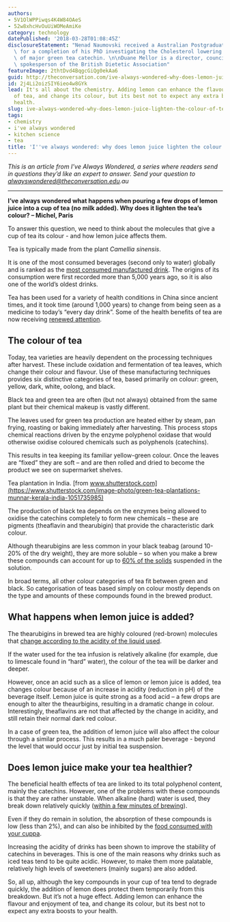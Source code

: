 ```yaml
---
authors:
- 5V1OlWPPiwqs4K4W84OAeS
- 52w8xhcHvOuUiWOMeAmiKe
category: technology
datePublished: '2018-03-28T01:08:45Z'
disclosureStatement: "Nenad Naumovski received a Australian Postgraduate Award (APA)\
  \ for a completion of his PhD investigating the Cholesterol lowering properties\
  \ of major green tea catechin. \n\nDuane Mellor is a director, council member and\
  \ spokesperson of the British Dietetic Association"
featureImage: 2thtDvd4BqgcGiQg0ekAa6
guid: http://theconversation.com/ive-always-wondered-why-does-lemon-juice-lighten-the-colour-of-tea-91324
id: 2j4Li2oizSIY6ieo4w8GYk
lead: It's all about the chemistry. Adding lemon can enhance the flavour and enjoyment
  of tea, and change its colour, but its best not to expect any extra boosts to your
  health.
slug: ive-always-wondered-why-does-lemon-juice-lighten-the-colour-of-tea
tags:
- chemistry
- i've always wondered
- kitchen science
- tea
title: 'I''ve always wondered: why does lemon juice lighten the colour of tea?'
---
```

_This is an article from I’ve Always Wondered, a series where readers send in questions they’d like an expert to answer. Send your question to alwayswondered@theconversation.edu.au_

* * *

**I’ve always wondered what happens when pouring a few drops of lemon juice into a cup of tea (no milk added). Why does it lighten the tea’s colour? – Michel, Paris**

To answer this question, we need to think about the molecules that give a cup of tea its colour - and how lemon juice affects them. 


Tea is typically made from the plant _Camellia sinensis_. 

It is one of the most consumed beverages (second only to water) globally and is ranked as the [most consumed manufactured drink](http://www.fao.org/3/a-i4480e.pdf). The origins of its consumption were first recorded more than 5,000 years ago, so it is also one of the world’s oldest drinks. 

Tea has been used for a variety of health conditions in China since ancient times, and it took time (around 1,000 years) to change from being seen as a medicine to today’s “every day drink”. Some of the health benefits of tea are now receiving [renewed attention](https://theconversation.com/health-check-five-reasons-to-put-the-kettle-on-and-have-a-cup-of-tea-42419). 

## The colour of tea

Today, tea varieties are heavily dependent on the processing techniques after harvest. These include oxidation and fermentation of tea leaves, which change their colour and flavour. Use of these manufacturing techniques provides six distinctive categories of tea, based primarily on colour: green, yellow, dark, white, oolong, and black. 

Black tea and green tea are often (but not always) obtained from the same plant but their chemical makeup is vastly different. 

The leaves used for green tea production are heated either by steam, pan frying, roasting or baking immediately after harvesting. This process stops chemical reactions driven by the enzyme polyphenol oxidase that would otherwise oxidise coloured chemicals such as polyphenols (catechins). 

This results in tea keeping its familiar yellow-green colour. Once the leaves are “fixed” they are soft – and are then rolled and dried to become the product we see on supermarket shelves. 

Tea plantation in India. [from www.shutterstock.com](https://www.shutterstock.com/image-photo/green-tea-plantations-munnar-kerala-india-1051735985)

The production of black tea depends on the enzymes being allowed to oxidise the catechins completely to form new chemicals – these are pigments (theaflavin and thearubigin) that provide the characteristic dark colour. 

Although thearubigins are less common in your black teabag (around 10-20% of the dry weight), they are more soluble – so when you make a brew these compounds can account for up to [60% of the solids](https://www.sciencedirect.com/science/article/pii/B9780080453828001088) suspended in the solution. 

In broad terms, all other colour categories of tea fit between green and black. So categorisation of teas based simply on colour mostly depends on the type and amounts of these compounds found in the brewed product.


## What happens when lemon juice is added?

The thearubigins in brewed tea are highly coloured (red-brown) molecules that [change according to the acidity of the liquid used](https://www.sciencedirect.com/science/article/pii/S030881460100108X).

If the water used for the tea infusion is relatively alkaline (for example, due to limescale found in “hard” water), the colour of the tea will be darker and deeper. 

However, once an acid such as a slice of lemon or lemon juice is added, tea changes colour because of an increase in acidity (reduction in pH) of the beverage itself. Lemon juice is quite strong as a food acid – a few drops are enough to alter the theaurbigins, resulting in a dramatic change in colour. Interestingly, theaflavins are not that affected by the change in acidity, and still retain their normal dark red colour. 

In a case of green tea, the addition of lemon juice will also affect the colour through a similar process. This results in a much paler beverage - beyond the level that would occur just by initial tea suspension. 

## Does lemon juice make your tea healthier?

The beneficial health effects of tea are linked to its total polyphenol content, mainly the catechins. However, one of the problems with these compounds is that they are rather unstable. When alkaline (hard) water is used, they break down relatively quickly ([within a few minutes of brewing](https://www.sciencedirect.com/science/article/pii/S0308814603000621)). 


Even if they do remain in solution, the absorption of these compounds is low (less than 2%), and can also be inhibited by the [food consumed with your cuppa](http://www.mdpi.com/2076-3921/4/2/373). 

Increasing the acidity of drinks has been shown to improve the stability of catechins in beverages. This is one of the main reasons why drinks such as iced teas tend to be quite acidic. However, to make them more palatable, relatively high levels of sweeteners (mainly sugars) are also added. 

So, all up, although the key compounds in your cup of tea tend to degrade quickly, the addition of lemon does protect them temporarily from this breakdown. But it’s not a huge effect. Adding lemon can enhance the flavour and enjoyment of tea, and change its colour, but its best not to expect any extra boosts to your health.